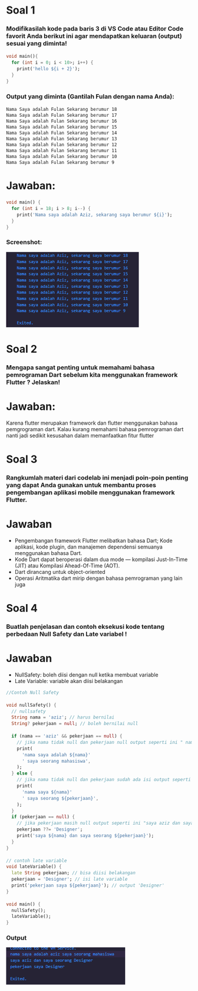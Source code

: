 # Soal 1
### Modifikasilah kode pada baris 3 di VS Code atau Editor Code favorit Anda berikut ini agar mendapatkan keluaran (output) sesuai yang diminta!

```dart
void main(){
  for (int i = 0; i < 10>; i++) {
    print('hello ${i + 2}');
  }
}
```
### Output yang diminta (Gantilah Fulan dengan nama Anda):
```
Nama Saya adalah Fulan Sekarang berumur 18
Nama Saya adalah Fulan Sekarang berumur 17
Nama Saya adalah Fulan Sekarang berumur 16
Nama Saya adalah Fulan Sekarang berumur 15
Nama Saya adalah Fulan Sekarang berumur 14
Nama Saya adalah Fulan Sekarang berumur 13
Nama Saya adalah Fulan Sekarang berumur 12
Nama Saya adalah Fulan Sekarang berumur 11
Nama Saya adalah Fulan Sekarang berumur 10
Nama Saya adalah Fulan Sekarang berumur 9
```

# Jawaban: 
```dart
void main() {
  for (int i = 18; i > 8; i--) {
    print('Nama saya adalah Aziz, sekarang saya berumur ${i}');
  }
}
```
### Screenshot: <br>
![](./img/soal1.png)

# Soal 2
### Mengapa sangat penting untuk memahami bahasa pemrograman Dart sebelum kita menggunakan framework Flutter ? Jelaskan!

# Jawaban:
Karena flutter merupakan framework dan flutter menggunakan bahasa pemgrograman dart. Kalau kurang memahami bahasa pemrograman dart nanti jadi sedikit kesusahan dalam memanfaatkan fitur flutter

# Soal 3
### Rangkumlah materi dari codelab ini menjadi poin-poin penting yang dapat Anda gunakan untuk membantu proses pengembangan aplikasi mobile menggunakan framework Flutter.

# Jawaban

- Pengembangan framework Flutter melibatkan bahasa Dart; Kode aplikasi, kode plugin, dan manajemen dependensi semuanya menggunakan bahasa Dart.
- Kode Dart dapat beroperasi dalam dua mode — kompilasi Just-In-Time (JIT) atau Kompilasi Ahead-Of-Time (AOT).
- Dart dirancang untuk object-oriented
- Operasi Aritmatika dart mirip dengan bahasa pemrograman yang lain juga

# Soal 4
### Buatlah penjelasan dan contoh eksekusi kode tentang perbedaan Null Safety dan Late variabel !

# Jawaban
- NullSafety: boleh diisi dengan null ketika membuat variable
- Late Variable: variable akan diisi belakangan
```dart
//Contoh Null Safety

void nullSafety() {
  // nullsafety
  String nama = 'aziz'; // harus bernilai
  String? pekerjaan = null; // boleh bernilai null

  if (nama == 'aziz' && pekerjaan == null) {
    // jika nama tidak null dan pekerjaan null output seperti ini " nama saya adalah aziz saya seorang mahasiswa"
    print(
      'nama saya adalah ${nama}'
      ' saya seorang mahasiswa',
    );
  } else {
    // jika nama tidak null dan pekerjaan sudah ada isi output seperti ini
    print(
      'nama saya ${nama}'
      ' saya seorang ${pekerjaan}',
    );
  }
  if (pekerjaan == null) {
    // jika pekerjaan masih null output seperti ini "saya aziz dan saya seorang designer"
    pekerjaan ??= 'Designer';
    print('saya ${nama} dan saya seorang ${pekerjaan}');
  }
}

// contoh late variable
void lateVariable() {
  late String pekerjaan; // bisa diisi belakangan
  pekerjaan = 'Designer'; // isi late variable
  print('pekerjaan saya ${pekerjaan}'); // output 'Designer'
}

void main() {
  nullSafety();
  lateVariable();
}
```
### Output
![](./img/soal4.png)



